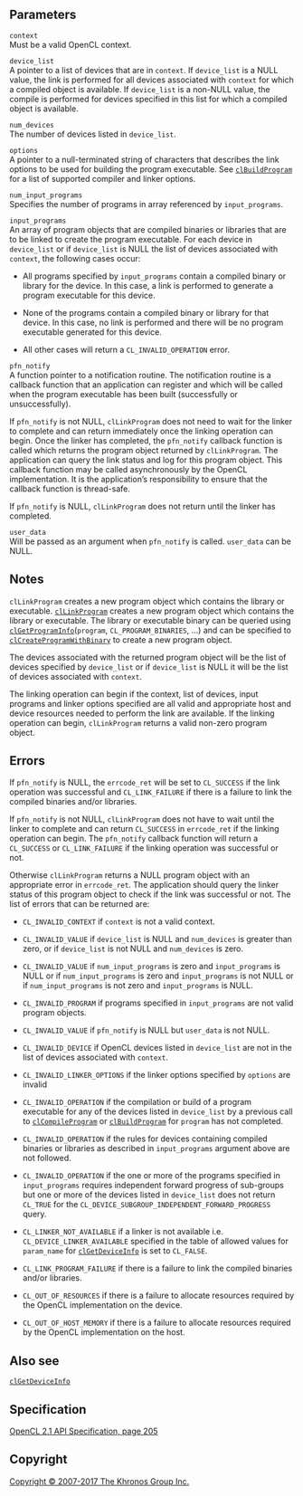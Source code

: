 Parameters
----------

`context`  
Must be a valid OpenCL context.

`device_list`  
A pointer to a list of devices that are in `context`. If `device_list`
is a NULL value, the link is performed for all devices associated with
`context` for which a compiled object is available. If `device_list` is
a non-NULL value, the compile is performed for devices specified in this
list for which a compiled object is available.

`num_devices`  
The number of devices listed in `device_list`.

`options`  
A pointer to a null-terminated string of characters that describes the
link options to be used for building the program executable. See
[`clBuildProgram`](clBuildProgram.html) for a list of supported compiler
and linker options.

`num_input_programs`  
Specifies the number of programs in array referenced by
`input_programs`.

`input_programs`  
An array of program objects that are compiled binaries or libraries that
are to be linked to create the program executable. For each device in
`device_list` or if `device_list` is NULL the list of devices associated
with `context`, the following cases occur:

-   All programs specified by `input_programs` contain a compiled binary
    or library for the device. In this case, a link is performed to
    generate a program executable for this device.

-   None of the programs contain a compiled binary or library for that
    device. In this case, no link is performed and there will be no
    program executable generated for this device.

-   All other cases will return a `CL_INVALID_OPERATION` error.

`pfn_notify`  
A function pointer to a notification routine. The notification routine
is a callback function that an application can register and which will
be called when the program executable has been built (successfully or
unsuccessfully).

If `pfn_notify` is not NULL, `clLinkProgram` does not need to wait for
the linker to complete and can return immediately once the linking
operation can begin. Once the linker has completed, the `pfn_notify`
callback function is called which returns the program object returned by
`clLinkProgram`. The application can query the link status and log for
this program object. This callback function may be called asynchronously
by the OpenCL implementation. It is the application’s responsibility to
ensure that the callback function is thread-safe.

If `pfn_notify` is NULL, `clLinkProgram` does not return until the
linker has completed.

`user_data`  
Will be passed as an argument when `pfn_notify` is called. `user_data`
can be NULL.

Notes
-----

`clLinkProgram` creates a new program object which contains the library
or executable. [`clLinkProgram`](#) creates a new program object which
contains the library or executable. The library or executable binary can
be queried using [`clGetProgramInfo`](clGetProgramInfo.html)(`program`,
`CL_PROGRAM_BINARIES`, …​) and can be specified to
[`clCreateProgramWithBinary`](clCreateProgramWithBinary.html) to create
a new program object.

The devices associated with the returned program object will be the list
of devices specified by `device_list` or if `device_list` is NULL it
will be the list of devices associated with `context`.

The linking operation can begin if the context, list of devices, input
programs and linker options specified are all valid and appropriate host
and device resources needed to perform the link are available. If the
linking operation can begin, `clLinkProgram` returns a valid non-zero
program object.

Errors
------

If `pfn_notify` is NULL, the `errcode_ret` will be set to `CL_SUCCESS`
if the link operation was successful and `CL_LINK_FAILURE` if there is a
failure to link the compiled binaries and/or libraries.

If `pfn_notify` is not NULL, `clLinkProgram` does not have to wait until
the linker to complete and can return `CL_SUCCESS` in `errcode_ret` if
the linking operation can begin. The `pfn_notify` callback function will
return a `CL_SUCCESS` or `CL_LINK_FAILURE` if the linking operation was
successful or not.

Otherwise `clLinkProgram` returns a NULL program object with an
appropriate error in `errcode_ret`. The application should query the
linker status of this program object to check if the link was successful
or not. The list of errors that can be returned are:

-   `CL_INVALID_CONTEXT` if `context` is not a valid context.

-   `CL_INVALID_VALUE` if `device_list` is NULL and `num_devices` is
    greater than zero, or if `device_list` is not NULL and `num_devices`
    is zero.

-   `CL_INVALID_VALUE` if `num_input_programs` is zero and
    `input_programs` is NULL or if `num_input_programs` is zero and
    `input_programs` is not NULL or if `num_input_programs` is not zero
    and `input_programs` is NULL.

-   `CL_INVALID_PROGRAM` if programs specified in `input_programs` are
    not valid program objects.

-   `CL_INVALID_VALUE` if `pfn_notify` is NULL but `user_data` is not
    NULL.

-   `CL_INVALID_DEVICE` if OpenCL devices listed in `device_list` are
    not in the list of devices associated with `context`.

-   `CL_INVALID_LINKER_OPTIONS` if the linker options specified by
    `options` are invalid

-   `CL_INVALID_OPERATION` if the compilation or build of a program
    executable for any of the devices listed in `device_list` by a
    previous call to [`clCompileProgram`](clCompileProgram.html) or
    [`clBuildProgram`](clBuildProgram.html) for `program` has not
    completed.

-   `CL_INVALID_OPERATION` if the rules for devices containing compiled
    binaries or libraries as described in `input_programs` argument
    above are not followed.

-   `CL_INVALID_OPERATION` if the one or more of the programs specified
    in `input_programs` requires independent forward progress of
    sub-groups but one or more of the devices listed in `device_list`
    does not return `CL_TRUE` for the
    `CL_DEVICE_SUBGROUP_INDEPENDENT_FORWARD_PROGRESS` query.

-   `CL_LINKER_NOT_AVAILABLE` if a linker is not available i.e.
    `CL_DEVICE_LINKER_AVAILABLE` specified in the table of allowed
    values for `param_name` for
    [`clGetDeviceInfo`](clGetDeviceInfo.html) is set to `CL_FALSE`.

-   `CL_LINK_PROGRAM_FAILURE` if there is a failure to link the compiled
    binaries and/or libraries.

-   `CL_OUT_OF_RESOURCES` if there is a failure to allocate resources
    required by the OpenCL implementation on the device.

-   `CL_OUT_OF_HOST_MEMORY` if there is a failure to allocate resources
    required by the OpenCL implementation on the host.

Also see
--------

[`clGetDeviceInfo`](clGetDeviceInfo.html)

Specification
-------------

[OpenCL 2.1 API Specification, page
205](https://www.khronos.org/registry/cl/specs/opencl-2.1.pdf#page=205)

Copyright
---------

[Copyright © 2007-2017 The Khronos Group Inc.](copyright.html)
